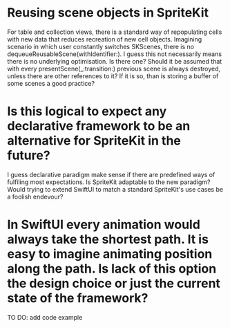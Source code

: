 # Reusing scene objects in SpriteKit

For table and collection views, there is a standard way of repopulating cells with new data that reduces recreation of new cell objects.
Imagining scenario in which user constantly switches SKScenes, there is no dequeueReusableScene(withIdentifier:). I guess this not necessarily means there is no underlying optimisation. Is there one? Should it be assumed that with every presentScene(_:transition:) previous scene is always destroyed, unless there are other references to it? If it is so, than is storing a buffer of some scenes a good practice?

# Is this logical to expect any declarative framework to be an alternative for SpriteKit in the future?
I guess declarative paradigm make sense if there are predefined ways of fulfiling most expectations. Is SpriteKit adaptable to the new paradigm? Would trying to extend SwiftUI to match a standard SpriteKit's use cases be a foolish endevour?

# In SwiftUI every animation would always take the shortest path. It is easy to imagine animating position along the path. Is lack of this option the design choice or just the current state of the framework? 

TO DO: add code example
